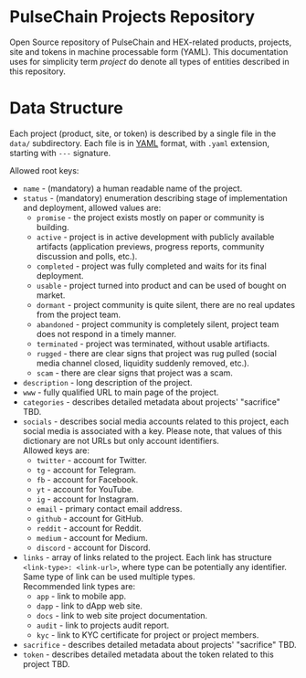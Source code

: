 # PulseChain Projects Repository
Open Source repository of PulseChain and HEX-related products, projects, site and tokens in machine processable form (YAML).
This documentation uses for simplicity term _project_ do denote all types of entities described in this repository.

# Data Structure
Each project (product, site, or token) is described by a single file in the `data/` subdirectory.
Each file is in [YAML](https://yaml.org/) format, with `.yaml` extension, starting with `---` signature.

Allowed root keys:
  - `name` - (mandatory) a human readable name of the project.
  - `status` - (mandatory) enumeration describing stage of implementation and deployment, allowed values are:
    - `promise` - the project exists mostly on paper or community is building.
    - `active` - project is in active development with publicly available artifacts (application previews, progress reports, community discussion and polls, etc.).
    - `completed` - project was fully completed and waits for its final deployment.
    - `usable` - project turned into product and can be used of bought on market.
    - `dormant` - project community is quite silent, there are no real updates from the project team.
    - `abandoned` - project community is completely silent, project team does not respond in a timely manner.
    - `terminated` - project was terminated, without usable artifiacts.
    - `rugged` - there are clear signs that project was rug pulled (social media channel closed, liquidity suddenly removed, etc.).
    - `scam` - there are clear signs that project was a scam.
  - `description` - long description of the project.
  - `www` - fully qualified URL to main page of the project.
  - `categories` - describes detailed metadata about projects' "sacrifice" TBD.
  - `socials` - describes social media accounts related to this project, each social media is associated with a key.
    Please note, that values of this dictionary are not URLs but only account identifiers.  
    Allowed keys are:
    - `twitter` - account for Twitter.
    - `tg` - account for Telegram.
    - `fb` - account for Facebook.
    - `yt` - account for YouTube.
    - `ig` - account for Instagram.
    - `email` - primary contact email address.
    - `github` - account for GitHub.
    - `reddit` - account for Reddit.
    - `medium` - account for Medium.
    - `discord` - account for Discord.
  - `links` - array of links related to the project.
    Each link has structure `<link-type>: <link-url>`, where type can be potentially any identifier.
    Same type of link can be used multiple types.  
    Recommended link types are:
    - `app` - link to mobile app.
    - `dapp` - link to dApp web site.
    - `docs` - link to web site project documentation.
    - `audit` - link to projects audit report.
    - `kyc` - link to KYC certificate for project or project members.
  - `sacrifice` - describes detailed metadata about projects' "sacrifice" TBD.
  - `token` - describes detailed metadata about the token related to this project TBD.

